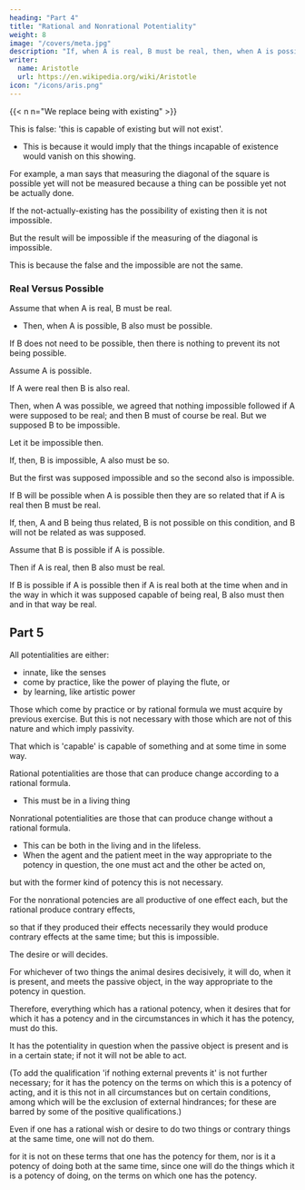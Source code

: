 ```yaml
---
heading: "Part 4"
title: "Rational and Nonrational Potentiality"
weight: 8
image: "/covers/meta.jpg"
description: "If, when A is real, B must be real, then, when A is possible, B also must be possible"
writer:
  name: Aristotle 
  url: https://en.wikipedia.org/wiki/Aristotle
icon: "/icons/aris.png"
---
```



{{< n n="We replace being with existing" >}}

<!-- If what we have described is being identical with the capable or convertible with it, evidently it cannot be true to say  -->

This is false: 'this is capable of existing but will not exist'.
- This is because it would imply that the things incapable of existence would vanish on this showing. 

For example, a man says that measuring the diagonal of the square is possible yet will not be measured because a thing can be possible yet not be actually done.

<!-- -one who did not take account of that which is incapable of being-were to 

 capable of being measured but --> 

<!-- may well be capable of being or coming to be, and yet not be or be about to be.  -->

<!-- But from the premises this necessarily follows, that  -->

If the not-actually-existing has the possibility of existing then it is not impossible. 

 <!-- we actually supposed that which is not, but is capable of being, to be or to have come to be, there will be nothing impossible in this;  -->

But the result will be impossible if the measuring of the diagonal is impossible.

This is because the false and the impossible are not the same.

 <!-- that you are standing now is false, but that you should be standing is not impossible. -->


### Real Versus Possible

Assume that when A is real, B must be real.
- Then, when A is possible, B also must be possible.

If B does not need to be possible, then there is nothing to prevent its not being possible.

Assume A is possible. 

If A were real then B is also real.


Then, when A was possible, we agreed that nothing impossible followed if A were supposed to be real; and then B must of course be real. But we supposed B to be impossible. 

Let it be impossible then. 

If, then, B is impossible, A also must be so. 

But the first was supposed impossible and so the second also is impossible.

If B will be possible when A is possible then they are so related that if A is real then B must be real.

If, then, A and B being thus related, B is not possible on this condition, and B will not be related as was supposed. 

Assume that B is possible if A is possible.

Then if A is real, then B also must be real.

If B is possible if A is possible then if A is real both at the time when and in the way in which it was supposed capable of being real, B also must then and in that way be real.


## Part 5

All potentialities are either:
- innate, like the senses
- come by practice, like the power of playing the flute, or
- by learning, like artistic power

Those which come by practice or by rational formula we must acquire by previous exercise. But this is not necessary with those which are not of this nature and which imply passivity.

That which is 'capable' is capable of something and at some time in some way.

Rational potentialities are those that can produce change according to a rational formula. 
- This must be in a living thing

Nonrational potentialities are those that can produce change without a rational formula. 
- This can be both in the living and in the lifeless. 
- When the agent and the patient meet in the way appropriate to the potency in question, the one must act and the other be acted on, 

but with the former kind of potency this is not necessary. 

For the nonrational potencies are all productive of one effect each, but the rational produce contrary effects, 

so that if they produced their effects necessarily they would produce contrary effects at the same time; but this is impossible. 

The desire or will decides. 

For whichever of two things the animal desires decisively, it will do, when it is present, and meets the passive object, in the way appropriate to the potency in question. 

Therefore, everything which has a rational potency, when it desires that for which it has a potency and in the circumstances in which it has the potency, must do this.

It has the potentiality in question when the passive object is present and is in a certain state; if not it will not be able to act.

(To add the qualification 'if nothing external prevents it' is not further necessary; for it has the potency on the terms on which this is a potency of acting, and it is this not in all circumstances but on certain conditions, among which will be the exclusion of external hindrances; for these are barred by some of the positive qualifications.) 

Even if one has a rational wish or desire to do two things or contrary things at the same time, one will not do them. 

for it is not on these terms that one has the potency for them, nor is it a potency of doing both at the same time, since one will do the things which it is a potency of doing, on the terms on which one has the potency.

